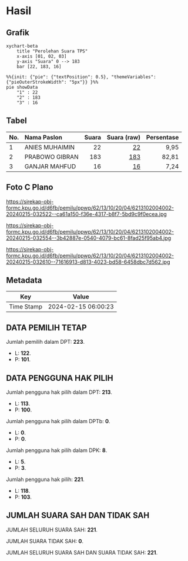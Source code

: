# Hasil

## Grafik

```mermaid
xychart-beta
    title "Perolehan Suara TPS"
    x-axis [01, 02, 03]
    y-axis "Suara" 0 --> 183
    bar [22, 183, 16]
```

```mermaid
%%{init: {"pie": {"textPosition": 0.5}, "themeVariables": {"pieOuterStrokeWidth": "5px"}} }%%
pie showData
    "1" : 22
    "2" : 183
    "3" : 16
```

## Tabel

| No. | Nama Paslon    | Suara | Suara (raw) | Persentase |
|:--- |:-------------- | -----:| -----------:| ----------:|
| 1   | ANIES MUHAIMIN | 22    | [22][p-1]   | 9,95       |
| 2   | PRABOWO GIBRAN | 183   | [183][p-2]  | 82,81      |
| 3   | GANJAR MAHFUD  | 16    | [16][p-3]   | 7,24       |


[p-1]: https://github.com/gigit-pemilu/pemilu-2024-62-kalimantan-tengah/blob/main/pilpres/hitung-suara/sub/62-kalimantan-tengah/sub/13-barito-timur/sub/10-karusen-janang/sub/2004-lagan/sub/002-tps/sub/paslon-1.txt
[p-2]: https://github.com/gigit-pemilu/pemilu-2024-62-kalimantan-tengah/blob/main/pilpres/hitung-suara/sub/62-kalimantan-tengah/sub/13-barito-timur/sub/10-karusen-janang/sub/2004-lagan/sub/002-tps/sub/paslon-2.txt
[p-3]: https://github.com/gigit-pemilu/pemilu-2024-62-kalimantan-tengah/blob/main/pilpres/hitung-suara/sub/62-kalimantan-tengah/sub/13-barito-timur/sub/10-karusen-janang/sub/2004-lagan/sub/002-tps/sub/paslon-3.txt

## Foto C Plano

https://sirekap-obj-formc.kpu.go.id/d6fb/pemilu/ppwp/62/13/10/20/04/6213102004002-20240215-032522--ca61a150-f36e-4317-b8f7-5bd9c9f0ecea.jpg

https://sirekap-obj-formc.kpu.go.id/d6fb/pemilu/ppwp/62/13/10/20/04/6213102004002-20240215-032554--3b42887e-0540-4079-bc61-8fad25f95ab4.jpg

https://sirekap-obj-formc.kpu.go.id/d6fb/pemilu/ppwp/62/13/10/20/04/6213102004002-20240215-032610--71616913-d813-4023-bd58-6458dbc7d562.jpg


## Metadata

| Key        | Value               |
| ---------- | ------------------- |
| Time Stamp | 2024-02-15 06:00:23 |


## DATA PEMILIH TETAP

Jumlah pemilih dalam DPT: **223**.
 * L: **122**.
 * P: **101**.

## DATA PENGGUNA HAK PILIH

Jumlah pengguna hak pilih dalam DPT: **213**.
 * L: **113**.
 * P: **100**.

Jumlah pengguna hak pilih dalam DPTb: **0**.
 * L: **0**.
 * P: **0**.

Jumlah pengguna hak pilih dalam DPK: **8**.
 * L: **5**.
 * P: **3**.

Jumlah pengguna hak pilih: **221**.
 * L: **118**.
 * P: **103**.

## JUMLAH SUARA SAH DAN TIDAK SAH

JUMLAH SELURUH SUARA SAH: **221**.

JUMLAH SUARA TIDAK SAH: **0**.

JUMLAH SELURUH SUARA SAH DAN SUARA TIDAK SAH: **221**.


